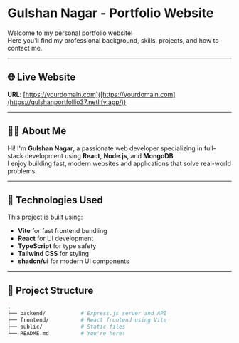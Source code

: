 # Gulshan Nagar - Portfolio Website

Welcome to my personal portfolio website!  
Here you'll find my professional background, skills, projects, and how to contact me.

---

## 🌐 Live Website

**URL**: [https://yourdomain.com]([https://yourdomain.com](https://gulshanportfollio37.netlify.app/))

---

## 🧑‍💻 About Me

Hi! I'm **Gulshan Nagar**, a passionate web developer specializing in full-stack development using **React**, **Node.js**, and **MongoDB**.  
I enjoy building fast, modern websites and applications that solve real-world problems.

---

## 🚀 Technologies Used

This project is built using:

- **Vite** for fast frontend bundling
- **React** for UI development
- **TypeScript** for type safety
- **Tailwind CSS** for styling
- **shadcn/ui** for modern UI components

---

## 📁 Project Structure

```bash
.
├── backend/           # Express.js server and API
├── frontend/          # React frontend using Vite
├── public/            # Static files
└── README.md          # You're here!
